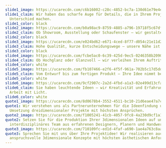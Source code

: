 ```yaml
---
slide1_image: https://ucarecdn.com/c6b16002-c28c-4852-bc7a-130d61e79e4e/
slide1_claim: Wir haben das scharfe Auge für Details, die in Ihrem Projekt den
  Unterschied machen.
slide1_color: black
slide2_image: https://ucarecdn.com/b0a98ac9-8759-4885-a796-19718f5c67df/
slide2_claim: Ob Showroom, Ausstellung oder Schaufenster – wir gestalten Ihr Display.
slide2_color: black
slide3_image: https://ucarecdn.com/e024bd62-e671-4ced-8f77-d054c21e11d2/
slide3_claim: Hohe Qualität, kurze Entscheidungswege – unsere Nähe ist Ihr Vorteil.
slide3_color: black
slide4_image: https://ucarecdn.com/fcbe5ac0-6c39-425d-9ec5-0246358b2090/
slide4_claim: Ob Hochglanz oder Glanzvoll – wir verleihen Ihrem Auftritt Strahlkraft.
slide4_color: white
slide5_image: https://ucarecdn.com/fb107466-e2f6-4f5f-961a-702b5c17d5dd/
slide5_claim: Vom Entwurf bis zum fertigen Produkt – Ihre Idee nimmt bei uns Form an.
slide5_color: white
slide6_image: https://ucarecdn.com/9cf2907c-2a2d-4fbd-a1a3-02e499d13cfa/
slide6_claim: Sie haben leuchtende Ideen – wir Kreativität und Erfahrung in der
  Arbeit mit Licht.
slide6_color: white
quote1_image: https://ucarecdn.com/8d0678b4-3552-4511-bc10-21d6eae47a7c/
quote1: Wir verstehen uns als Partnerunternehmen für die Ideenfindung und
  Umsetzung dreidimensionaler Projekte mit höchsten Ansprüchen.
quote2_image: https://ucarecdn.com/f1005241-41cb-4057-9fc8-4a230d9cf1a1/
quote2: Setzen Sie für die Produktion Ihrer 3dimensionalen Ideen auf unser
  interdisziplinäres Team aus erfahrenen Designern, Planern und Handwerkern.
quote3_image: https://ucarecdn.com/710109fc-ed1d-4faf-a690-1ae4a763c8aa/
quote3: Sprechen Sie mit uns über Ihre Projektidee! Wir realisieren auch
  anspruchsvolle 3dimensionale Konzepte mit höchsten ästhetischen Anforderungen.
---
```

